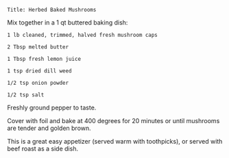 ~~~ recipe-info
Title: Herbed Baked Mushrooms
~~~

Mix together in a 1 qt buttered baking dish:

~~~ recipe-ingredients
1 lb cleaned, trimmed, halved fresh mushroom caps

2 Tbsp melted butter

1 Tbsp fresh lemon juice

1 tsp dried dill weed

1/2 tsp onion powder

1/2 tsp salt
~~~

Freshly ground pepper to taste.

Cover with foil and bake at 400 degrees for 20 minutes or until mushrooms are tender and golden
brown.

This is a great easy appetizer (served warm with toothpicks), or served with beef roast as a side
dish.

